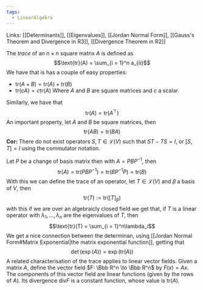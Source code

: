 ```yaml
---
tags:
  - LinearAlgebra
---
```

Links: [[Determinants]], [[Eigenvalues]], [[Jordan Normal Form]], [[Gauss's Theorem and Divergence in R3]], [[Divergence Theorem in R2]]

The *trace* of an $n\times n$ square matrix $A$ is defined as $$\text{tr}(A) = \sum_{i = 1}^n a_{ii}$$
We have that is has a couple of easy properties:
- $\text{tr}(A+B) = \text{tr}(A) + \text{tr}(B)$
- $\text{tr}(cA) = c\text{tr}(A)$ 
Where $A$ and $B$ are square matrices and $c$ a scalar.

Similarly, we have that $$\text{tr}(A) = \text{tr}\left(A^\top\right)$$
An important property, let $A$ and $B$ be square matrices, then $$\text{tr}(AB) = \text{tr}(BA)$$
**Cor:** There do not exist operators $S, T \in \mathcal L(V)$ such that $ST-TS = I$, or $[S, T] = I$ using the commutator notation. 

Let $P$ be a change of basis matrix then with $A= PBP^{-1}$, then $$\text{tr}(A) = \text{tr}(PBP^{-1}) = \text{tr}(BP^{-1}P) = \text{tr}(B)$$
With this we can define the trace of an operator, let $T\in \mathcal L(V)$ and $\beta$ a basis of $V$, then $$\text{tr}(T) := \text{tr}([T]_\beta) $$
with this if we are over an algebraicly closed field we get that, if $T$ is a linear operator with $\lambda_1, \dots, \lambda_n$ are the eigenvalues of $T$, then $$\text{tr}(T) = \sum_{i = 1}^n\lambda_i$$
We get a nice connection between the determinan, using [[Jordan Normal Form#Matrix Exponential|the matrix exponential function]], getting that $$\det(\exp(A)) = \exp(\text{tr}(A))$$
A related characterisation of the trace applies to linear vector fields. Given a matrix $A$, define the vector field $F: \Bbb R^n \to \Bbb R^n$ by $F(x) = Ax$. The components of this vector field are linear functions (given by the rows of $A$). Its divergence $\text{div} F$ 
is a constant function, whose value is $\text{tr}(A)$. 

